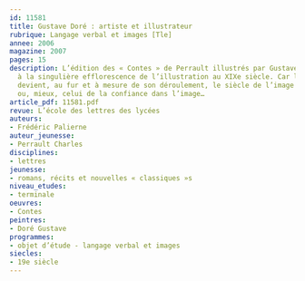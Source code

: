 ```yaml
---
id: 11581
title: Gustave Doré : artiste et illustrateur
rubrique: Langage verbal et images [Tle]
annee: 2006
magazine: 2007
pages: 15
description: L’édition des « Contes » de Perrault illustrés par Gustave Doré renvoie
  à la singulière efflorescence de l’illustration au XIXe siècle. Car le XIXe siècle
  devient, au fur et à mesure de son déroulement, le siècle de l’image triomphante
  ou, mieux, celui de la confiance dans l’image…
article_pdf: 11581.pdf
revue: L’école des lettres des lycées
auteurs:
- Frédéric Palierne
auteur_jeunesse:
- Perrault Charles
disciplines:
- lettres
jeunesse:
- romans, récits et nouvelles « classiques »s
niveau_etudes:
- terminale
oeuvres:
- Contes
peintres:
- Doré Gustave
programmes:
- objet d’étude - langage verbal et images
siecles:
- 19e siècle
---
```

